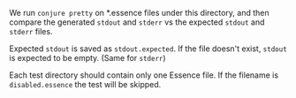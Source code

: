 
We run `conjure pretty` on *.essence files under this directory, and then
compare the generated `stdout` and `stderr` vs the expected `stdout` and
`stderr` files.

Expected `stdout` is saved as `stdout.expected`. If the file doesn't exist,
`stdout` is expected to be empty. (Same for `stderr`)

Each test directory should contain only one Essence file. If the filename is
`disabled.essence` the test will be skipped.
